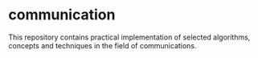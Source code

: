 # communication

This repository contains practical implementation of selected algorithms, concepts and techniques in the field of communications.
